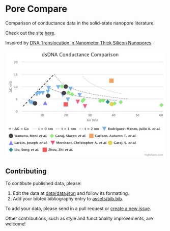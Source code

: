 # Pore Compare
Comparison of conductance data in the solid-state nanopore literature.

Check out the site [here](http://parkin.github.io/pore-compare/).

Inspired by [DNA Translocation in Nanometer Thick Silicon Nanopores](http://pubs.acs.org/doi/abs/10.1021/acsnano.5b02531).

![Screenshot](images/screenshot.jpg)

## Contributing

To contibute published data, please:

1. Edit the data at [data/data.json](data/data.json) and follow its formatting.
2. Add your bibtex bibliography entry to [assets/bib.bib](assets/bib.bib).

To add your data, please send in a pull request or [create a new issue](https://github.com/parkin/pore-compare/issues).

Other contributions, such as style and functionality improvements, are welcome!
